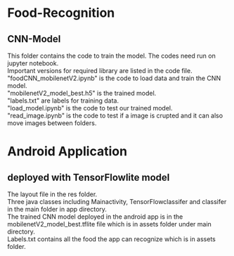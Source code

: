 # Food-Recognition
## CNN-Model
This folder contains the code to train the model. The codes need run on jupyter notebook. <br/>
Important versions for required library are listed in the code file. <br/>
"foodCNN_mobilenetV2.ipynb" is the code to load data and train the CNN model. <br/>
"mobilenetV2_model_best.h5" is the trained model. <br/>
"labels.txt" are labels for training data.<br/>
"load_model.ipynb" is the code to test our trained model. <br/>
"read_image.ipynb" is the code to test if a image is crupted and it can also move images between folders.<br/>

# Android Application 
## deployed with TensorFlowlite model
The layout file in the res folder.<br/>
Three java classes including Mainactivity, TensorFlowclassifer and classifer in the main folder in app directory.<br/>
The trained CNN model deployed in the android app is in the mobilenetV2_model_best.tflite file which is in assets folder under main directory.<br/>
Labels.txt contains all the food the app can recognize which is in assets folder.<br/>
